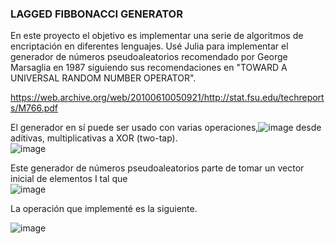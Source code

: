 ### LAGGED FIBBONACCI GENERATOR
En este proyecto el objetivo es implementar una serie de algoritmos de encriptación en diferentes lenguajes.
Usé Julia para implementar el generador de números pseudoaleatorios recomendado por George Marsaglia en 1987 siguiendo sus recomendaciones en "TOWARD A UNIVERSAL RANDOM NUMBER OPERATOR".

https://web.archive.org/web/20100610050921/http://stat.fsu.edu/techreports/M766.pdf

El generador en sí puede ser usado con varias operaciones,![image](https://github.com/Ant-On-03/Cryptography_LFibonacciGenerator/assets/132560145/fc695314-ff7b-4f74-9085-29a64e1f31fd)
 desde aditivas, multiplicativas a XOR (two-tap).  
![image](https://github.com/Ant-On-03/Cryptography_LFibonacciGenerator/assets/132560145/ec9e5e66-a074-4978-95d9-6d69812793e2)

Este generador de números pseudoaleatorios parte de tomar un vector inicial de elementos I tal que  
![image](https://github.com/Ant-On-03/Cryptography_LFibonacciGenerator/assets/132560145/7906e9ff-a1c7-4a5b-8e34-83e8c358b41c)

La operación que implementé es la siguiente.  

![image](https://github.com/Ant-On-03/Cryptography_LFibonacciGenerator/assets/132560145/c00c6b34-a8e8-4372-b521-3dbc6d33c02e)



